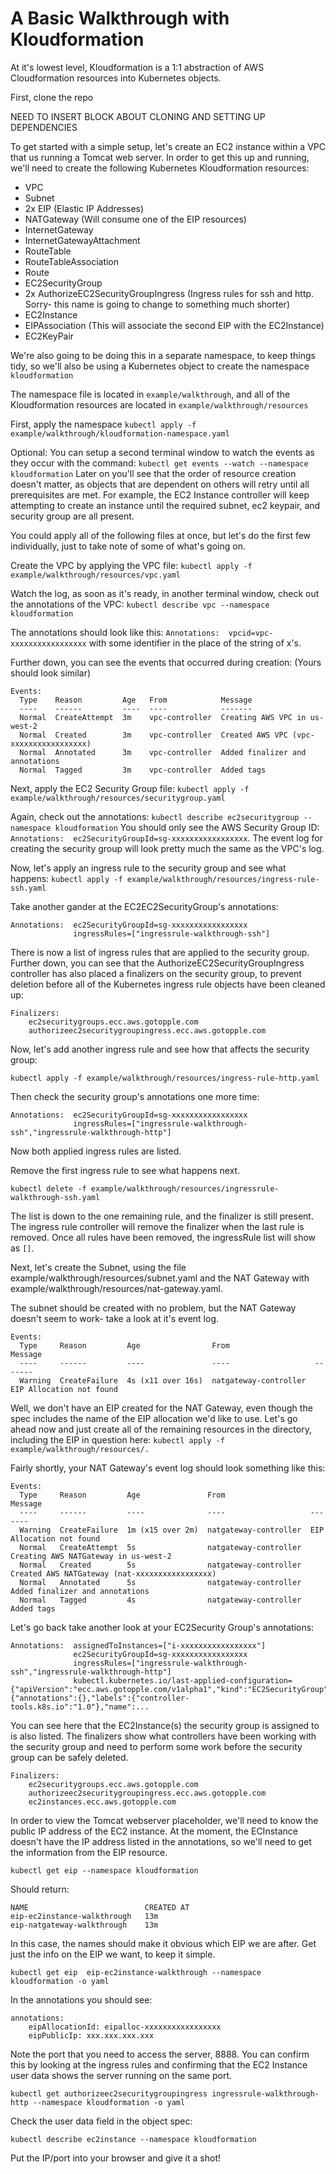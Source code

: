 # A Basic Walkthrough with Kloudformation

At it's lowest level, Kloudformation is a 1:1 abstraction of AWS Cloudformation resources into Kubernetes objects.

First, clone the repo

NEED TO INSERT BLOCK ABOUT CLONING AND SETTING UP DEPENDENCIES


To get started with a simple setup, let's create an EC2 instance within a VPC that us running a Tomcat web server. In order to get this up and running, we'll need to create the following Kubernetes Kloudformation resources:

- VPC
- Subnet
- 2x EIP (Elastic IP Addresses)
- NATGateway (Will consume one of the EIP resources)
- InternetGateway
- InternetGatewayAttachment
- RouteTable
- RouteTableAssociation
- Route
- EC2SecurityGroup
- 2x AuthorizeEC2SecurityGroupIngress (Ingress rules for ssh and http. Sorry- this name is going to change to something much shorter)
- EC2Instance
- EIPAssociation (This will associate the second EIP with the EC2Instance)
- EC2KeyPair

We're also going to be doing this in a separate namespace, to keep things tidy, so we'll also be using a Kubernetes object to create the namespace `kloudformation`

The namespace file is located in `example/walkthrough`, and all of the Kloudformation resources are located in `example/walkthrough/resources`

First, apply the namespace `kubectl apply -f example/walkthrough/kloudformation-namespace.yaml`

Optional: You can setup a second terminal window to watch the events as they occur with the command: `kubectl get events --watch --namespace kloudformation`  Later on you'll see that the order of resource creation doesn't matter, as objects that are dependent on others will retry until all prerequisites are met. For example, the EC2 Instance controller will keep attempting to create an instance until the required subnet, ec2 keypair, and security group are all present.

You could apply all of the following files at once, but let's do the first few individually, just to take note of some of what's going on.

Create the VPC by applying the VPC file: `kubectl apply -f example/walkthrough/resources/vpc.yaml`

Watch the log, as soon as it's ready, in another terminal window, check out the annotations of the VPC: `kubectl describe vpc --namespace kloudformation`

The annotations should look like this: `Annotations:  vpcid=vpc-xxxxxxxxxxxxxxxxx` with some identifier in the place of the string of x's.

Further down, you can see the events that occurred during creation: (Yours should look similar)
```
Events:
  Type    Reason         Age   From            Message
  ----    ------         ----  ----            -------
  Normal  CreateAttempt  3m    vpc-controller  Creating AWS VPC in us-west-2
  Normal  Created        3m    vpc-controller  Created AWS VPC (vpc-xxxxxxxxxxxxxxxxx)
  Normal  Annotated      3m    vpc-controller  Added finalizer and annotations
  Normal  Tagged         3m    vpc-controller  Added tags
```

Next, apply the EC2 Security Group file: `kubectl apply -f example/walkthrough/resources/securitygroup.yaml`

Again, check out the annotations: `kubectl describe ec2securitygroup --namespace kloudformation` You should only see the AWS Security Group ID: `Annotations:  ec2SecurityGroupId=sg-xxxxxxxxxxxxxxxxx`. The event log for creating the security group will look pretty much the same as the VPC's log.

Now, let's apply an ingress rule to the security group and see what happens: `kubectl apply -f example/walkthrough/resources/ingress-rule-ssh.yaml`

Take another gander at the EC2EC2SecurityGroup's annotations:
```
Annotations:  ec2SecurityGroupId=sg-xxxxxxxxxxxxxxxxx
              ingressRules=["ingressrule-walkthrough-ssh"]
```
There is now a list of ingress rules that are applied to the security group. Further down, you can see that the AuthorizeEC2SecurityGroupIngress controller has also placed a finalizers on the security group, to prevent deletion before all of the Kubernetes ingress rule objects have been cleaned up:
```
Finalizers:
    ec2securitygroups.ecc.aws.gotopple.com
    authorizeec2securitygroupingress.ecc.aws.gotopple.com
```

Now, let's add another ingress rule and see how that affects the security group:

`kubectl apply -f example/walkthrough/resources/ingress-rule-http.yaml`

Then check the security group's annotations one more time:

```
Annotations:  ec2SecurityGroupId=sg-xxxxxxxxxxxxxxxxx
              ingressRules=["ingressrule-walkthrough-ssh","ingressrule-walkthrough-http"]
```

Now both applied ingress rules are listed.

Remove the first ingress rule to see what happens next.

`kubectl delete -f example/walkthrough/resources/ingressrule-walkthrough-ssh.yaml`

The list is down to the one remaining rule, and the finalizer is still present. The ingress rule controller will remove the finalizer when the last rule is removed. Once all rules have been removed, the ingressRule list will show as `[]`.

Next, let's create the Subnet, using the file example/walkthrough/resources/subnet.yaml and the NAT Gateway with example/walkthrough/resources/nat-gateway.yaml.

The subnet should be created with no problem, but the NAT Gateway doesn't seem to work- take a look at it's event log.

```
Events:
  Type     Reason         Age                From                   Message
  ----     ------         ----               ----                   -------
  Warning  CreateFailure  4s (x11 over 16s)  natgateway-controller  EIP Allocation not found
```

Well, we don't have an EIP created for the NAT Gateway, even though the spec includes the name of the EIP allocation we'd like to use. Let's go ahead now and just create all of the remaining resources in the directory, including the EIP in question here: `kubectl apply -f example/walkthrough/resources/.`

Fairly shortly, your NAT Gateway's event log should look something like this:

```
Events:
  Type     Reason         Age               From                   Message
  ----     ------         ----              ----                   -------
  Warning  CreateFailure  1m (x15 over 2m)  natgateway-controller  EIP Allocation not found
  Normal   CreateAttempt  5s                natgateway-controller  Creating AWS NATGateway in us-west-2
  Normal   Created        5s                natgateway-controller  Created AWS NATGateway (nat-xxxxxxxxxxxxxxxxx)
  Normal   Annotated      5s                natgateway-controller  Added finalizer and annotations
  Normal   Tagged         4s                natgateway-controller  Added tags
```

Let's go back take another look at your EC2Security Group's annotations:

```
Annotations:  assignedToInstances=["i-xxxxxxxxxxxxxxxxx"]
              ec2SecurityGroupId=sg-xxxxxxxxxxxxxxxxx
              ingressRules=["ingressrule-walkthrough-ssh","ingressrule-walkthrough-http"]
              kubectl.kubernetes.io/last-applied-configuration={"apiVersion":"ecc.aws.gotopple.com/v1alpha1","kind":"EC2SecurityGroup","metadata":{"annotations":{},"labels":{"controller-tools.k8s.io":"1.0"},"name":...
```

You can see here that the EC2Instance(s) the security group is assigned to is also listed. The finalizers show what controllers have been working with the security group and need to perform some work before the security group can be safely deleted.

```
Finalizers:
    ec2securitygroups.ecc.aws.gotopple.com
    authorizeec2securitygroupingress.ecc.aws.gotopple.com
    ec2instances.ecc.aws.gotopple.com
```

In order to view the Tomcat webserver placeholder, we'll need to know the public IP address of the EC2 instance. At the moment, the ECInstance doesn't have the IP address listed in the annotations, so we'll need to get the information from the EIP resource.

`kubectl get eip --namespace kloudformation`

Should return:

```
NAME                          CREATED AT
eip-ec2instance-walkthrough   13m
eip-natgateway-walkthrough    13m
```

In this case, the names should make it obvious which EIP we are after. Get just the info on the EIP we want, to keep it simple.

`kubectl get eip  eip-ec2instance-walkthrough --namespace kloudformation -o yaml`

In the annotations you should see:

```
annotations:
    eipAllocationId: eipalloc-xxxxxxxxxxxxxxxxx
    eipPublicIp: xxx.xxx.xxx.xxx
```

Note the port that you need to access the server, 8888. You can confirm this by looking at the ingress rules and confirming that the EC2 Instance user data shows the server running on the same port.

`kubectl get authorizeec2securitygroupingress ingressrule-walkthrough-http --namespace kloudformation -o yaml`

Check the user data field in the object spec:

`kubectl describe ec2instance --namespace kloudformation`

Put the IP/port into your browser and give it a shot!
